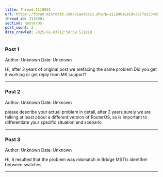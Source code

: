 ```yaml
---
title: Thread-1118901
url: https://forum.mikrotik.com/viewtopic.php?p=1118901&sid=3b77a3334c914448dbbc02bfdff4c3aa#p1118901
thread_id: 1118901
section: RouterOS
post_count: 3
date_crawled: 2025-02-03T12:50:59.511018
---
```


### Post 1
Author: Unknown
Date: Unknown

Hi, after 3 years of original post we arefacing the same problem.Did you get it working or get reply from MK support?

---
### Post 2
Author: Unknown
Date: Unknown

please describe your actual problem in detail, after 3 years surely we are talking at least about a different version of RouterOS, so is important to differentiate your specific situation and scenario

---
### Post 3
Author: Unknown
Date: Unknown

Hi, it resulted that the problem was mismatch in Bridge MSTIs identifier between switches.

---
